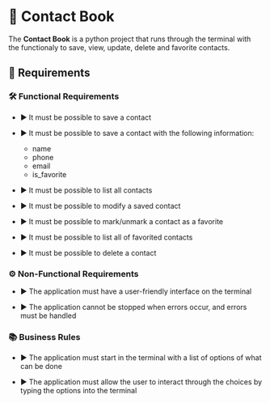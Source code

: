 # 🎥 Contact Book

The **Contact Book** is a python project that runs through the terminal with the functionaly to save, view, update, delete and favorite contacts.

## 📝 Requirements

### 🛠️ Functional Requirements

- ▶️ It must be possible to save a contact

- ▶️ It must be possible to save a contact with the following information:
    * name
    * phone
    * email
    * is_favorite

- ▶️ It must be possible to list all contacts

- ▶️ It must be possible to modify a saved contact

- ▶️ It must be possible to mark/unmark a contact as a favorite

- ▶️ It must be possible to list all of favorited contacts

- ▶️ It must be possible to delete a contact

### ⚙️ Non-Functional Requirements

- ▶️ The application must have a user-friendly interface on the terminal

- ▶️ The application cannot be stopped when errors occur, and errors must be handled

### 📚 Business Rules

- ▶️ The application must start in the terminal with a list of options of what can be done

- ▶️ The application must allow the user to interact through the choices by typing the options into the terminal